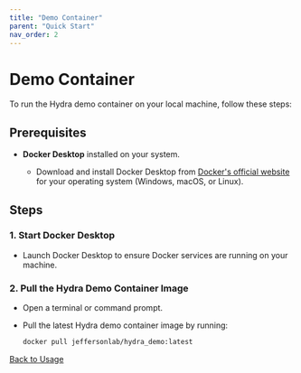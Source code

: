 ```yaml
---
title: "Demo Container"
parent: "Quick Start"
nav_order: 2
---
```


# Demo Container

To run the Hydra demo container on your local machine, follow these steps:

## Prerequisites

- **Docker Desktop** installed on your system.

  - Download and install Docker Desktop from [Docker's official website](https://docs.docker.com/desktop/) for your operating system (Windows, macOS, or Linux).

## Steps

### 1. Start Docker Desktop

- Launch Docker Desktop to ensure Docker services are running on your machine.

### 2. Pull the Hydra Demo Container Image

- Open a terminal or command prompt.
- Pull the latest Hydra demo container image by running:

  ```bash
  docker pull jeffersonlab/hydra_demo:latest

[Back to Usage](../usage.md)